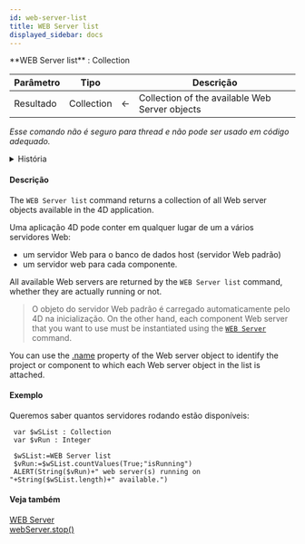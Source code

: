```yaml
---
id: web-server-list
title: WEB Server list
displayed_sidebar: docs
---
```


<!--REF #_command_.WEB Server list.Syntax-->**WEB Server list** : Collection<!-- END REF-->

<!--REF #_command_.WEB Server list.Params-->

| Parâmetro | Tipo       |                            | Descrição                                      |
| --------- | ---------- | -------------------------- | ---------------------------------------------- |
| Resultado | Collection | &#8592; | Collection of the available Web Server objects |

<!-- END REF-->

*Esse comando não é seguro para thread e não pode ser usado em código adequado.*


<details><summary>História</summary>

| Release | Mudanças   |
| ------- | ---------- |
| 18 R3   | Adicionado |

</details>

#### Descrição

The `WEB Server list` command <!-- REF #_command_.WEB Server list.Summary -->returns a collection of all Web server objects available in the 4D application<!-- END REF -->.

Uma aplicação 4D pode conter em qualquer lugar de um a vários servidores Web:

- um servidor Web para o banco de dados host (servidor Web padrão)
- um servidor web para cada componente.

All available Web servers are returned by the `WEB Server list` command, whether they are actually running or not.

> O objeto do servidor Web padrão é carregado automaticamente pelo 4D na inicialização. On the other hand, each component Web server that you want to use must be instantiated using the [`WEB Server`](web-server.md) command.

You can use the [.name](../API/WebServerClass.md#name) property of the Web server object to identify the project or component to which each Web server object in the list is attached.

#### Exemplo

Queremos saber quantos servidores rodando estão disponíveis:

```4d
 var $wSList : Collection
 var $vRun : Integer

 $wSList:=WEB Server list
 $vRun:=$wSList.countValues(True;"isRunning")
 ALERT(String($vRun)+" web server(s) running on "+String($wSList.length)+" available.")
```

#### Veja também

[WEB Server](web-server.md)\
[webServer.stop()](../API/WebServerClass.md#stop)

